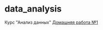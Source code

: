 # data_analysis
Курс "Анализ данных"
[Домашняя работа №1](https://github.com/AnastasiaMats/data_analysis/blob/main/hw1_zadacha1.ipynb)
